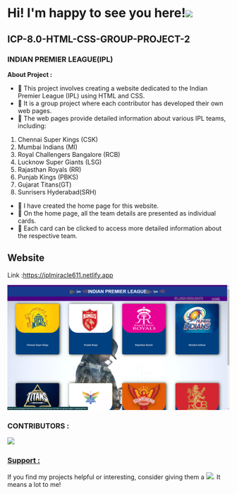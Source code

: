 # Hi! I'm happy to see you here!<img src="https://raw.githubusercontent.com/MartinHeinz/MartinHeinz/master/wave.gif" width="30px"> 

## ICP-8.0-HTML-CSS-GROUP-PROJECT-2
### INDIAN PREMIER LEAGUE(IPL)
<strong>About Project :</strong>
- 🔭 This project involves creating a website dedicated to the Indian Premier League (IPL) using HTML and CSS.
- 🔭 It is a group project where each contributor has developed their own web pages.
- 🔭 The web pages provide detailed information about various IPL teams, including:
1. Chennai Super Kings (CSK)
2. Mumbai Indians (MI)
3. Royal Challengers Bangalore (RCB)
4. Lucknow Super Giants (LSG)
5. Rajasthan Royals (RR)
6. Punjab Kings (PBKS)
7. Gujarat Titans(GT)
8. Sunrisers Hyderabad(SRH)

- 🔭 I have created the home page for this website.
- 🔭 On the home page, all the team details are presented as individual cards.
- 🔭 Each card can be clicked to access more detailed information about the respective team.
## Website

Link :https://iplmiracle611.netlify.app

![home page](images/homepageimages/homepgimg.png)
### CONTRIBUTORS : 
<a href="https://github.com/karishmawadaskar/icp-8.0-html-css-group-project-2/graphs/contributors">
  <img src="https://contrib.rocks/image?repo=karishmawadaskar/icp-8.0-html-css-group-project-2" />
</a>


### <u> Support :</u>

If you find my projects helpful or interesting, consider giving them a <img src="https://images-wixmp-ed30a86b8c4ca887773594c2.wixmp.com/f/5263c3c4-c0f7-4fea-9901-ea084be83615/d9izh8z-bc267973-93af-48ee-a6a6-4ee6c9225bd1.gif?token=eyJ0eXAiOiJKV1QiLCJhbGciOiJIUzI1NiJ9.eyJzdWIiOiJ1cm46YXBwOjdlMGQxODg5ODIyNjQzNzNhNWYwZDQxNWVhMGQyNmUwIiwiaXNzIjoidXJuOmFwcDo3ZTBkMTg4OTgyMjY0MzczYTVmMGQ0MTVlYTBkMjZlMCIsIm9iaiI6W1t7InBhdGgiOiJcL2ZcLzUyNjNjM2M0LWMwZjctNGZlYS05OTAxLWVhMDg0YmU4MzYxNVwvZDlpemg4ei1iYzI2Nzk3My05M2FmLTQ4ZWUtYTZhNi00ZWU2YzkyMjViZDEuZ2lmIn1dXSwiYXVkIjpbInVybjpzZXJ2aWNlOmZpbGUuZG93bmxvYWQiXX0.EXdtHcY0K3_YAE6xErW8kOB7M5LqSo9eBgkjhdOgd9s" width="30px">. It means a lot to me!
